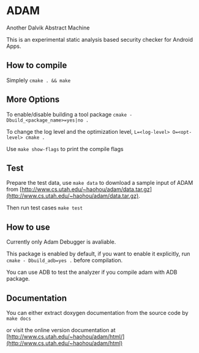 ADAM
========
Another Dalvik Abstract Machine

This is an experimental static analysis based security checker for Android Apps. 

How to compile
---
Simplely `cmake . && make`

More Options
---
To enable/disable building a tool package `cmake -Dbuild_<package_name>=yes|no .` 
	
To change the log level and the optimization level, `L=<log-level> O=<opt-level> cmake .`

Use `make show-flags` to print the compile flags

Test
---
Prepare the test data, use `make data` to download a sample input of ADAM from [http://www.cs.utah.edu/~haohou/adam/data.tar.gz](http://www.cs.utah.edu/~haohou/adam/data.tar.gz).

Then run test cases `make test`

How to use
---
Currently only Adam Debugger is avaliable. 

This package is enabled by default, if you want to enable it explicitly, run `cmake - Dbuild_adb=yes .` before compilation.

You can use ADB to test the analyzer if you compile adam with ADB package.

Documentation
---
You can either extract doxygen documentation from the source code by `make docs` 

or visit the online version documentation at [http://www.cs.utah.edu/~haohou/adam/html/](http://www.cs.utah.edu/~haohou/adam/html)
